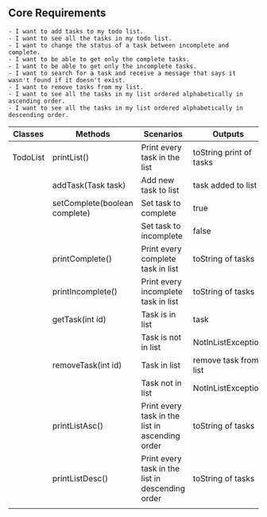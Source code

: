 ## Core Requirements

``` 
- I want to add tasks to my todo list.
- I want to see all the tasks in my todo list.
- I want to change the status of a task between incomplete and complete.
- I want to be able to get only the complete tasks.
- I want to be able to get only the incomplete tasks.
- I want to search for a task and receive a message that says it wasn't found if it doesn't exist.
- I want to remove tasks from my list.
- I want to see all the tasks in my list ordered alphabetically in ascending order.
- I want to see all the tasks in my list ordered alphabetically in descending order.
```

| Classes  | Methods                       | Scenarios                                        | Outputs                 |
|----------|-------------------------------|--------------------------------------------------|-------------------------|
| TodoList | printList()                   | Print every task in the list                     | toString print of tasks |
|          | addTask(Task task)            | Add new task to list                             | task added to list      |
|          | setComplete(boolean complete) | Set task to complete                             | true                    |
|          |                               | Set task to incomplete                           | false                   |
|          | printComplete()               | Print every complete task in list                | toString of tasks       |
|          | printIncomplete()             | Print every incomplete task in list              | toString of tasks       |
|          | getTask(int id)               | Task is in list                                  | task                    |
|          |                               | Task is not in list                              | NotInListException      |
|          | removeTask(int id)            | Task in list                                     | remove task from list   |
|          |                               | Task not in list                                 | NotInListException      |
|          | printListAsc()                | Print every task in the list in ascending order  | toString of tasks       |
|          | printListDesc()               | Print every task in the list in descending order | toString of tasks       |
|          |                               |                                                  |                         |

